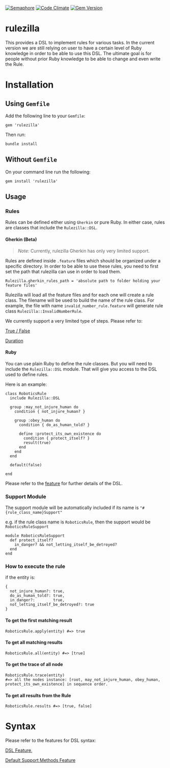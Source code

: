 [![Semaphore](https://semaphoreapp.com/api/v1/projects/e488365d-9c57-4431-916a-72aea091d1b5/229083/shields_badge.png)](https://semaphoreapp.com/simplybusiness/rulezilla)
[![Code Climate](https://codeclimate.com/repos/53ecc0416956800c1d01f6bf/badges/76b47eaeffc33e312508/gpa.svg)](https://codeclimate.com/repos/53ecc0416956800c1d01f6bf/feed)
[![Gem Version](https://badge.fury.io/rb/rulezilla.svg)](http://badge.fury.io/rb/rulezilla)

rulezilla
=========

This provides a DSL to implement rules for various tasks. In the current version we are still relying on user to have a certain level of Ruby knowledge 
in order to be able to use this DSL. The ultimate goal is for people without prior Ruby knowledge to be able to change and even write the Rule.


# Installation

## Using `Gemfile`

Add the following line to your `Gemfile`:

    gem 'rulezilla'
    
Then run:
    
    bundle install
        
## Without `Gemfile`
        
On your command line run the following:
        
    gem install 'rulezilla'

## Usage

### Rules

Rules can be defined either using `Gherkin` or pure Ruby. In either case, rules are classes that include the `Rulezilla::DSL`.

#### Gherkin (Beta)

> *Note:* Currently, rulezilla Gherkin has only very limited support.

Rules are defined inside `.feature` files which should be organized under a specific directory. In order to be able to use these rules, you need to first
set the path that rulezilla can use in order to load them.

    Rulezilla.gherkin_rules_path = 'absolute path to folder holding your feature files'

Rulezilla will load all the feature files and for each one will create a rule class. The filename will be used to build the name of the rule class. For example,
the file with name `invalid_number_rule.feature` will generate rule class `Rulezilla::InvalidNumberRule`.

We currently support a very limited type of steps. Please refer to:

[True / False](spec/features/gherkin_rules/animal_rule.feature)

[Duration](spec/features/gherkin_rules/duration_rule.feature)

#### Ruby

You can use plain Ruby to define the rule classes. But you will need to include the `Rulezilla::DSL` module. That will give you access to the DSL used to define rules.

Here is an example:

    class RoboticsRule
      include Rulezilla::DSL

      group :may_not_injure_human do
        condition { not_injure_human? }

        group :obey_human do
          condition { do_as_human_told? }

          define :protect_its_own_existence do
            condition { protect_itself? }
            result(true)
          end
        end
      end

      default(false)

    end

Please refer to the [feature](spec/features/rulezilla_dsl_framework.feature) for further details of the DSL.

### Support Module

The support module will be automatically included if its name is `"#{rule_class_name}Support"`

e.g. if the rule class name is `RoboticsRule`, then the support would be `RoboticsRuleSupport`

    module RoboticsRuleSupport
      def protect_itself?
        in_danger? && not_letting_itself_be_detroyed?
      end
    end

### How to execute the rule

if the entity is:

    {
      not_injure_human?: true,
      do_as_human_told?: true,
      in_danger?:        true,
      not_letting_itself_be_detroyed?: true
    }

#### To get the first matching result

    RoboticsRule.apply(entity) #=> true

#### To get all matching results

    RoboticsRule.all(entity) #=> [true]

#### To get the trace of all node

    RoboticsRule.trace(entity)
    #=> all the nodes instance: [root, may_not_injure_human, obey_human, protect_its_own_existence] in sequence order.

#### To get all results from the Rule

    RoboticsRule.results #=> [true, false]


# Syntax

Please refer to the features for DSL syntax:

[DSL Feature](spec/features/rulezilla_dsl_framwork.feature),

[Default Support Methods Feature](spec/features/default_support_methods.feature)
